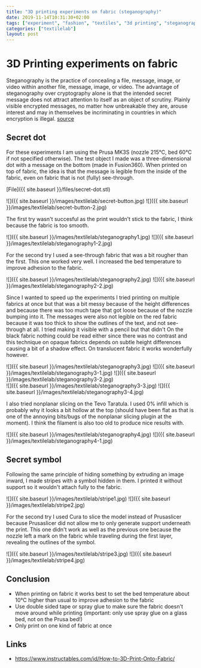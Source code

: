 ```yaml
---
title: "3D printing experiments on fabric (steganography)"
date: 2019-11-14T10:31:30+02:00
tags: ["experiment", "fashion", "textiles", "3d printing", "steganography"]
categories: ["textilelab"]
layout: post
---
```


# 3D Printing experiments on fabric
Steganography is the practice of concealing a file, message, image, or video within another file, message, image, or video. The advantage of steganography over cryptography alone is that the intended secret message does not attract attention to itself as an object of scrutiny. Plainly visible encrypted messages, no matter how unbreakable they are, arouse interest and may in themselves be incriminating in countries in which encryption is illegal. [source](https://en.wikipedia.org/wiki/Steganography)

## Secret dot
For these experiments I am using the Prusa MK3S (nozzle 215°C, bed 60°C if not specified otherwise). The test object I made was a three-dimensional dot with a message on the bottom (made in Fusion360). When printed on top of fabric, the idea is that the message is legible from the inside of the fabric, even on fabric that is not (fully) see-through. 

[File]({{ site.baseurl }}/files/secret-dot.stl)

<div markdown="1" class="row-2">
![]({{ site.baseurl }}/images/textilelab/secret-button.jpg)
![]({{ site.baseurl }}/images/textilelab/secret-button-2.jpg)
</div>

The first try wasn't succesful as the print wouldn't stick to the fabric, I think because the fabric is too smooth.

<div markdown="1" class="row-2">
![]({{ site.baseurl }}/images/textilelab/steganography1.jpg)
![]({{ site.baseurl }}/images/textilelab/steganography1-2.jpg)
</div>

For the second try I used a see-through fabric that was a bit rougher than the first. This one worked very well. I increased the bed temperature to improve adhesion to the fabric.

<div markdown="1" class="row-2">
![]({{ site.baseurl }}/images/textilelab/steganography2.jpg)
![]({{ site.baseurl }}/images/textilelab/steganography2-2.jpg)
</div>

Since I wanted to speed up the experiments I tried printing on multiple fabrics at once but that was a bit messy because of the height differences and because there was too much tape that got loose because of the nozzle bumping into it. The messages were also not legible on the red fabric because it was too thick to show the outlines of the text, and not see-through at all. I tried making it visible with a pencil but that didn't  On the black fabric nothing could be read either since there was no contrast and this technique on opaque fabrics depends on subtle height differences causing a bit of a shadow effect. On translucent fabric it works wonderfully however.

<div markdown="1" class="row-3">
![]({{ site.baseurl }}/images/textilelab/steganography3.jpg)
![]({{ site.baseurl }}/images/textilelab/steganography3-1.jpg)
![]({{ site.baseurl }}/images/textilelab/steganography3-2.jpg)
</div>
<div markdown="1" class="row-2">
![]({{ site.baseurl }}/images/textilelab/steganography3-3.jpg)
![]({{ site.baseurl }}/images/textilelab/steganography3-4.jpg)
</div>

I also tried nonplanar slicing on the Tevo Taratula. I used 0% infill which is probably why it looks a bit hollow at the top (should have been flat as that is one of the annoying bits/bugs of the nonplanar slicing plugin at the moment). I think the filament is also too old to produce nice results with. 

<div markdown="1" class="row-2">
![]({{ site.baseurl }}/images/textilelab/steganography4.jpg)
![]({{ site.baseurl }}/images/textilelab/steganography4-1.jpg)
</div>

## Secret symbol
Following the same principle of hiding something by extruding an image inward, I made stripes with a symbol hidden in them. I printed it without support so it wouldn't attach fully to the fabric. 

<div markdown="1" class="row-2">
![]({{ site.baseurl }}/images/textilelab/stripe1.jpg)
![]({{ site.baseurl }}/images/textilelab/stripe2.jpg)
</div>

For the second try I used Cura to slice the model instead of Prusaslicer because Prusaslicer did not allow me to only generate support underneath the print. This one didn't work as well as the previous one because the nozzle left a mark on the fabric while traveling during the first layer, revealing the outlines of the symbol.

<div markdown="1" class="row-2">
![]({{ site.baseurl }}/images/textilelab/stripe3.jpg)
![]({{ site.baseurl }}/images/textilelab/stripe4.jpg)
</div>



## Conclusion
- When printing on fabric it works best to set the bed temperature about 10°C higher than usual to improve adhesion to the fabric
- Use double sided tape or spray glue to make sure the fabric doesn't move around while printing (important: only use spray glue on a glass bed, not on the Prusa bed!)
- Only print on one kind of fabric at once 

## Links
- <https://www.instructables.com/id/How-to-3D-Print-Onto-Fabric/>

